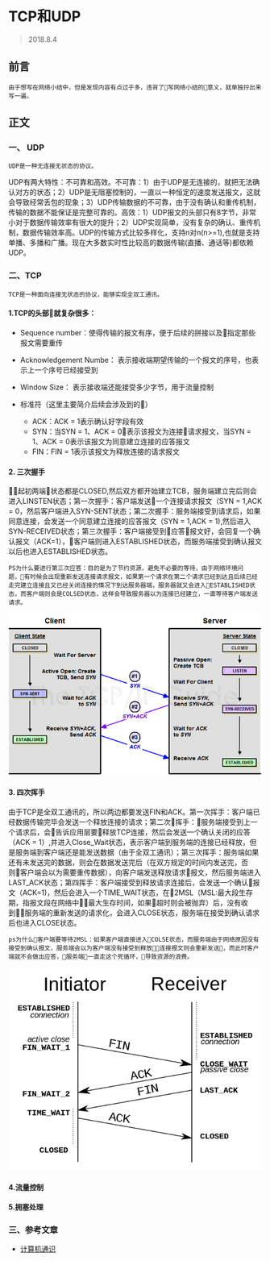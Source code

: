 # TCP和UDP
> 2018.8.4
## 前言
    由于想写在网络小结中，但是发现内容有点过于多，违背了写网络小结的意义，就单独拧出来写一遍。
## 正文

### 一、 UDP
    UDP是一种无连接无状态的协议。
UDP有两大特性：不可靠和高效。不可靠：1）由于UDP是无连接的，就把无法确认对方的状态；2）UDP是无阻塞控制的，一直以一种恒定的速度发送报文，这就会导致经常丢包的现象；3）UDP传输数据的不可靠，由于没有确认和重传机制，传输的数据不能保证是完整可靠的。高效：1）UDP报文的头部只有8字节，非常小对于数据传输效率有很大的提升；2）UDP实现简单，没有复杂的确认、重传机制，数据传输效率高。UDP的传输方式比较多样化，支持n对n(n>=1),也就是支持单播、多播和广播。现在大多数实时性比较高的数据传输(直播、通话等)都依赖UDP。
### 二、TCP
    TCP是一种面向连接无状态的协议，能够实现全双工通讯。

#### 1.TCP的头部就复杂很多：
- Sequence number：使得传输的报文有序，便于后续的拼接以及指定那些报文需要重传
- Acknowledgement Numbe： 表示接收端期望传输的一个报文的序号，也表示上一个序号已经接受到
- Window Size： 表示接收端还能接受多少字节，用于流量控制
- 标准符（这里主要简介后续会涉及到的）

    - ACK：ACK = 1表示确认好字段有效
    - SYN：当SYN = 1、ACK = 0表示该报文为连接请求报文，当SYN = 1、ACK = 0表示该报文为同意建立连接的应答报文
    - FIN：FIN = 1表示该报文为释放连接的请求报文
#### 2. 三次握手
起初两端状态都是CLOSED,然后双方都开始建立TCB，服务端建立完后则会进入LINSTEN状态；第一次握手：客户端发送一个连接请求报文（SYN = 1,ACK = 0，然后客户端进入SYN-SENT状态；第二次握手：服务端接受到请求后，如果同意连接，会发送一个同意建立连接的应答报文（SYN = 1,ACK = 1),然后进入SYN-RECEIVED状态；第三次握手：客户端接受到应答报文好，会回复一个确认报文（ACK=1），客户端则进入ESTABLISHED状态，而服务端接受到确认报文以后也进入ESTABLISHED状态。

    PS为什么要进行第三次应答：目的是为了节约资源，避免不必要的等待，由于网络环境问题，有时候会出现重新发送连接请求报文，如果第一个请求在第二个请求已经到达且后续已经走完建立连接且又已经关闭连接的情况下到达服务器端，服务器就又会进入ESTABLISHED状态，而客户端则会是COLSED状态，这样会导致服务器以为连接已经建立，一直等待客户端发送请求。
![image](/img/03.jpg)
#### 3. 四次挥手
由于TCP是全双工通讯的，所以两边都要发送FIN和ACK。第一次挥手：客户端已经数据传输完毕会发送一个释放连接的请求；第二次挥手：服务端接受到上一个请求后，会告诉应用层要释放TCP连接，然后会发送一个确认关闭的应答（ACK = 1）,并进入Close_Wait状态，表示客户端到服务端的连接已经释放，但是服务端到客户端还是能发送数据（由于全双工通讯）；第三次挥手：服务端如果还有未发送完的数据，则会在数据发送完后（在双方规定的时间内发送完，否则客户端会以为需要重传数据），向客户端发送释放请求报文，然后服务端进入LAST_ACK状态；第四挥手：客户端接受到释放请求连接后，会发送一个确认报文（ACK=1)，然后会进入一个TIME_WAIT状态，在2MSL（MSL:最大段生存期，指报文段在网络中最大生存时间，如果超时则会被抛弃）后，没有收到服务端的重新发送的请求化，会进入CLOSE状态，服务端在接受到确认请求后也进入CLOSE状态。

    ps为什么客户端要等待2MSL：如果客户端直接进入COLSE状态，而服务端由于网络原因没有接受到确认报文，服务端会以为客户端没有接受到释放连接报文则会重新发送，而此时客户端就不会做出应答，服务端一直走这个死循环，导致资源的浪费。
![image](/img/04.png)

#### 4.流量控制

#### 5.拥塞处理

### 三、参考文章
- [计算机通识](https://yuchengkai.cn/docs/zh/cs/)
